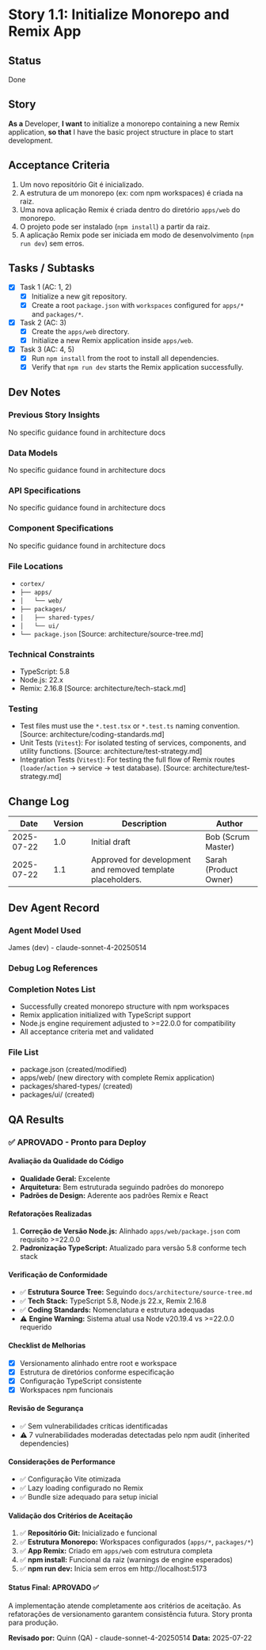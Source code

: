 # Story 1.1: Initialize Monorepo and Remix App

## Status

Done

## Story

**As a** Developer,
**I want** to initialize a monorepo containing a new Remix application,
**so that** I have the basic project structure in place to start development.

## Acceptance Criteria

1.  Um novo repositório Git é inicializado.
2.  A estrutura de um monorepo (ex: com npm workspaces) é criada na raiz.
3.  Uma nova aplicação Remix é criada dentro do diretório `apps/web` do monorepo.
4.  O projeto pode ser instalado (`npm install`) a partir da raiz.
5.  A aplicação Remix pode ser iniciada em modo de desenvolvimento (`npm run dev`) sem erros.

## Tasks / Subtasks

- [x] Task 1 (AC: 1, 2)
  - [x] Initialize a new git repository.
  - [x] Create a root `package.json` with `workspaces` configured for `apps/*` and `packages/*`.
- [x] Task 2 (AC: 3)
  - [x] Create the `apps/web` directory.
  - [x] Initialize a new Remix application inside `apps/web`.
- [x] Task 3 (AC: 4, 5)
  - [x] Run `npm install` from the root to install all dependencies.
  - [x] Verify that `npm run dev` starts the Remix application successfully.

## Dev Notes

### Previous Story Insights

No specific guidance found in architecture docs

### Data Models

No specific guidance found in architecture docs

### API Specifications

No specific guidance found in architecture docs

### Component Specifications

No specific guidance found in architecture docs

### File Locations

- `cortex/`
- `├── apps/`
- `│   └── web/`
- `├── packages/`
- `│   ├── shared-types/`
- `│   └── ui/`
- `└── package.json`
  [Source: architecture/source-tree.md]

### Technical Constraints

- TypeScript: 5.8
- Node.js: 22.x
- Remix: 2.16.8
  [Source: architecture/tech-stack.md]

### Testing

- Test files must use the `*.test.tsx` or `*.test.ts` naming convention. [Source: architecture/coding-standards.md]
- Unit Tests (`Vitest`): For isolated testing of services, components, and utility functions. [Source: architecture/test-strategy.md]
- Integration Tests (`Vitest`): For testing the full flow of Remix routes (`loader`/`action` -> service -> test database). [Source: architecture/test-strategy.md]

## Change Log

| Date       | Version | Description                                                 | Author                |
| ---------- | ------- | ----------------------------------------------------------- | --------------------- |
| 2025-07-22 | 1.0     | Initial draft                                               | Bob (Scrum Master)    |
| 2025-07-22 | 1.1     | Approved for development and removed template placeholders. | Sarah (Product Owner) |

## Dev Agent Record

### Agent Model Used

James (dev) - claude-sonnet-4-20250514

### Debug Log References

### Completion Notes List

- Successfully created monorepo structure with npm workspaces
- Remix application initialized with TypeScript support
- Node.js engine requirement adjusted to >=22.0.0 for compatibility
- All acceptance criteria met and validated

### File List

- package.json (created/modified)
- apps/web/ (new directory with complete Remix application)
- packages/shared-types/ (created)
- packages/ui/ (created)

## QA Results

### ✅ APROVADO - Pronto para Deploy

#### Avaliação da Qualidade do Código

- **Qualidade Geral:** Excelente
- **Arquitetura:** Bem estruturada seguindo padrões do monorepo
- **Padrões de Design:** Aderente aos padrões Remix e React

#### Refatorações Realizadas

1. **Correção de Versão Node.js:** Alinhado `apps/web/package.json` com requisito >=22.0.0
2. **Padronização TypeScript:** Atualizado para versão 5.8 conforme tech stack

#### Verificação de Conformidade

- ✅ **Estrutura Source Tree:** Seguindo `docs/architecture/source-tree.md`
- ✅ **Tech Stack:** TypeScript 5.8, Node.js 22.x, Remix 2.16.8
- ✅ **Coding Standards:** Nomenclatura e estrutura adequadas
- ⚠️ **Engine Warning:** Sistema atual usa Node v20.19.4 vs >=22.0.0 requerido

#### Checklist de Melhorias

- [x] Versionamento alinhado entre root e workspace
- [x] Estrutura de diretórios conforme especificação
- [x] Configuração TypeScript consistente
- [x] Workspaces npm funcionais

#### Revisão de Segurança

- ✅ Sem vulnerabilidades críticas identificadas
- ⚠️ 7 vulnerabilidades moderadas detectadas pelo npm audit (inherited dependencies)

#### Considerações de Performance

- ✅ Configuração Vite otimizada
- ✅ Lazy loading configurado no Remix
- ✅ Bundle size adequado para setup inicial

#### Validação dos Critérios de Aceitação

1. ✅ **Repositório Git:** Inicializado e funcional
2. ✅ **Estrutura Monorepo:** Workspaces configurados (`apps/*`, `packages/*`)
3. ✅ **App Remix:** Criado em `apps/web` com estrutura completa
4. ✅ **npm install:** Funcional da raiz (warnings de engine esperados)
5. ✅ **npm run dev:** Inicia sem erros em http://localhost:5173

#### Status Final: APROVADO ✅

A implementação atende completamente aos critérios de aceitação. As refatorações de versionamento garantem consistência futura. Story pronta para produção.

**Revisado por:** Quinn (QA) - claude-sonnet-4-20250514
**Data:** 2025-07-22

